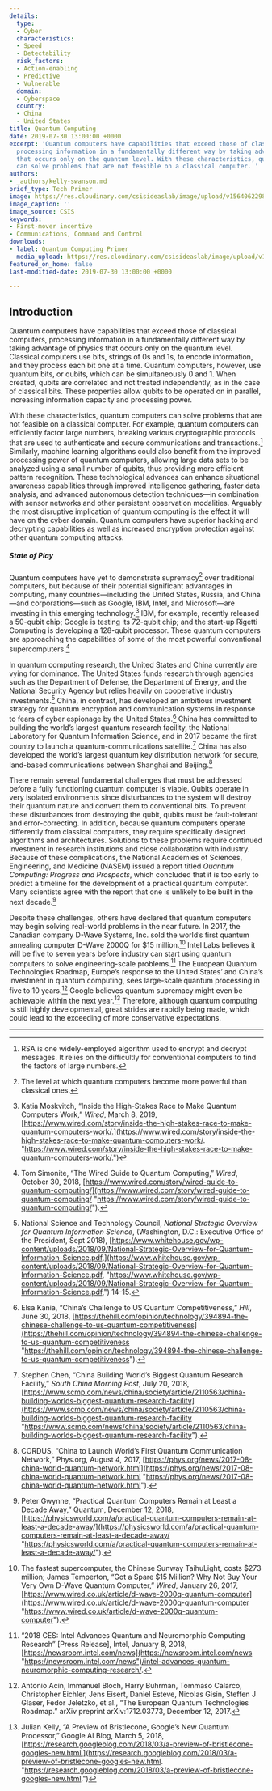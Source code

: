 ```yaml
---
details:
  type:
  - Cyber
  characteristics:
  - Speed
  - Detectability
  risk_factors:
  - Action-enabling
  - Predictive
  - Vulnerable
  domain:
  - Cyberspace
  country:
  - China
  - United States
title: Quantum Computing
date: 2019-07-30 13:00:00 +0000
excerpt: 'Quantum computers have capabilities that exceed those of classical computers,
  processing information in a fundamentally different way by taking advantage of physics
  that occurs only on the quantum level. With these characteristics, quantum computers
  can solve problems that are not feasible on a classical computer. '
authors:
- _authors/kelly-swanson.md
brief_type: Tech Primer
image: https://res.cloudinary.com/csisideaslab/image/upload/v1564062298/on-the-radar/PONI_illustration_COLOR_cyber.jpg
image_caption: ''
image_source: CSIS
keywords:
- First-mover incentive
- Communications, Command and Control
downloads:
- label: Quantum Computing Primer
  media_upload: https://res.cloudinary.com/csisideaslab/image/upload/v1564151484/on-the-radar/Quantum%20Computing%20Formatted%20Primer_AL_Clean.pdf
featured_on_home: false
last-modified-date: 2019-07-30 13:00:00 +0000

---
```

## Introduction

Quantum computers have capabilities that exceed those of classical computers, processing information in a fundamentally different way by taking advantage of physics that occurs only on the quantum level. Classical computers use bits, strings of 0s and 1s, to encode information, and they process each bit one at a time. Quantum computers, however, use quantum bits, or qubits, which can be simultaneously 0 and 1. When created, qubits are correlated and not treated independently, as in the case of classical bits. These properties allow qubits to be operated on in parallel, increasing information capacity and processing power.

With these characteristics, quantum computers can solve problems that are not feasible on a classical computer. For example, quantum computers can efficiently factor large numbers, breaking various cryptographic protocols that are used to authenticate and secure communications and transactions.[^1] Similarly, machine learning algorithms could also benefit from the improved processing power of quantum computers, allowing large data sets to be analyzed using a small number of qubits, thus providing more efficient pattern recognition. These technological advances can enhance situational awareness capabilities through improved intelligence gathering, faster data analysis, and advanced autonomous detection techniques—in combination with sensor networks and other persistent observation modalities. Arguably the most disruptive implication of quantum computing is the effect it will have on the cyber domain. Quantum computers have superior hacking and decrypting capabilities as well as increased encryption protection against other quantum computing attacks.

##### State of Play

Quantum computers have yet to demonstrate supremacy[^2] over traditional computers, but because of their potential significant advantages in computing, many countries—including the United States, Russia, and China—and corporations—such as Google, IBM, Intel, and Microsoft—are investing in this emerging technology.[^3] IBM, for example, recently released a 50-qubit chip; Google is testing its 72-qubit chip; and the start-up Rigetti Computing is developing a 128-qubit processor. These quantum computers are approaching the capabilities of some of the most powerful conventional supercomputers.[^4]

In quantum computing research, the United States and China currently are vying for dominance. The United States funds research through agencies such as the Department of Defense, the Department of Energy, and the National Security Agency but relies heavily on cooperative industry investments.[^5] China, in contrast, has developed an ambitious investment strategy for quantum encryption and communication systems in response to fears of cyber espionage by the United States.[^6] China has committed to building the world’s largest quantum research facility, the National Laboratory for Quantum Information Science, and in 2017 became the first country to launch a quantum-communications satellite.[^7] China has also developed the world’s largest quantum key distribution network for secure, land-based communications between Shanghai and Beijing.[^8]

There remain several fundamental challenges that must be addressed before a fully functioning quantum computer is viable. Qubits operate in very isolated environments since disturbances to the system will destroy their quantum nature and convert them to conventional bits. To prevent these disturbances from destroying the qubit, qubits must be fault-tolerant and error-correcting. In addition, because quantum computers operate differently from classical computers, they require specifically designed algorithms and architectures. Solutions to these problems require continued investment in research institutions and close collaboration with industry. Because of these complications, the National Academies of Sciences, Engineering, and Medicine (NASEM) issued a report titled _Quantum Computing: Progress and Prospects_, which concluded that it is too early to predict a timeline for the development of a practical quantum computer. Many scientists agree with the report that one is unlikely to be built in the next decade.[^9]

Despite these challenges, others have declared that quantum computers may begin solving real-world problems in the near future. In 2017, the Canadian company D-Wave Systems, Inc. sold the world’s first quantum annealing computer D-Wave 2000Q for $15 million.[^10] Intel Labs believes it will be five to seven years before industry can start using quantum computers to solve engineering-scale problems.[^11] The European Quantum Technologies Roadmap, Europe’s response to the United States’ and China’s investment in quantum computing, sees large-scale quantum processing in five to 10 years.[^12] Google believes quantum supremacy might even be achievable within the next year.[^13] Therefore, although quantum computing is still highly developmental, great strides are rapidly being made, which could lead to the exceeding of more conservative expectations.

***

[^1]: RSA is one widely-employed algorithm used to encrypt and decrypt messages. It relies on the difficultly for conventional computers to find the factors of large numbers.

[^2]: The level at which quantum computers become more powerful than classical ones.

[^3]: Katia Moskvitch, “Inside the High-Stakes Race to Make Quantum Computers Work,” _Wired_, March 8, 2019, [https://www.wired.com/story/inside-the-high-stakes-race-to-make-quantum-computers-work/.](https://www.wired.com/story/inside-the-high-stakes-race-to-make-quantum-computers-work/. "https://www.wired.com/story/inside-the-high-stakes-race-to-make-quantum-computers-work/.")

[^4]: Tom Simonite, “The Wired Guide to Quantum Computing,” _Wired_, October 30, 2018, [https://www.wired.com/story/wired-guide-to-quantum-computing/](https://www.wired.com/story/wired-guide-to-quantum-computing/ "https://www.wired.com/story/wired-guide-to-quantum-computing/").

[^5]: National Science and Technology Council, _National Strategic Overview for Quantum Information Science_, (Washington, D.C.: Executive Office of the President, Sept 2018), [https://www.whitehouse.gov/wp-content/uploads/2018/09/National-Strategic-Overview-for-Quantum-Information-Science.pdf,](https://www.whitehouse.gov/wp-content/uploads/2018/09/National-Strategic-Overview-for-Quantum-Information-Science.pdf, "https://www.whitehouse.gov/wp-content/uploads/2018/09/National-Strategic-Overview-for-Quantum-Information-Science.pdf,") 14-15.

[^6]: Elsa Kania, “China’s Challenge to US Quantum Competitiveness,” _Hill_, June 30, 2018, [https://thehill.com/opinion/technology/394894-the-chinese-challenge-to-us-quantum-competitiveness](https://thehill.com/opinion/technology/394894-the-chinese-challenge-to-us-quantum-competitiveness "https://thehill.com/opinion/technology/394894-the-chinese-challenge-to-us-quantum-competitiveness").

[^7]: Stephen Chen, “China Building World’s Biggest Quantum Research Facility,” _South China Morning Post_, July 20, 2018, [https://www.scmp.com/news/china/society/article/2110563/china-building-worlds-biggest-quantum-research-facility](https://www.scmp.com/news/china/society/article/2110563/china-building-worlds-biggest-quantum-research-facility "https://www.scmp.com/news/china/society/article/2110563/china-building-worlds-biggest-quantum-research-facility").

[^8]: CORDUS, “China to Launch World’s First Quantum Communication Network,” Phys.org, August 4, 2017, [https://phys.org/news/2017-08-china-world-quantum-network.html](https://phys.org/news/2017-08-china-world-quantum-network.html "https://phys.org/news/2017-08-china-world-quantum-network.html").

[^9]: Peter Gwynne, “Practical Quantum Computers Remain at Least a Decade Away,” Quantum, December 12, 2018, [https://physicsworld.com/a/practical-quantum-computers-remain-at-least-a-decade-away/](https://physicsworld.com/a/practical-quantum-computers-remain-at-least-a-decade-away/ "https://physicsworld.com/a/practical-quantum-computers-remain-at-least-a-decade-away/").

[^10]: The fastest supercomputer, the Chinese Sunway TaihuLight, costs $273 million; James Temperton, “Got a Spare $15 Million? Why Not Buy Your Very Own D-Wave Quantum Computer,” _Wired_, January 26, 2017, [https://www.wired.co.uk/article/d-wave-2000q-quantum-computer](https://www.wired.co.uk/article/d-wave-2000q-quantum-computer "https://www.wired.co.uk/article/d-wave-2000q-quantum-computer").

[^11]: “2018 CES: Intel Advances Quantum and Neuromorphic Computing Research” \[Press Release\], Intel, January 8, 2018, [https://newsroom.intel.com/news](https://newsroom.intel.com/news "https://newsroom.intel.com/news")/intel-advances-quantum-neuromorphic-computing-research/.

[^12]: Antonio Acin, Immanuel Bloch, Harry Buhrman, Tommaso Calarco, Christopher Eichler, Jens Eisert, Daniel Esteve, Nicolas Gisin, Steffen J Glaser, Fedor Jeletzko, et al., “The European Quantum Technologies Roadmap.” arXiv preprint arXiv:1712.03773, December 12, 2017.

[^13]: Julian Kelly, “A Preview of Bristlecone, Google’s New Quantum Processor,” Google AI Blog, March 5, 2018, [https://research.googleblog.com/2018/03/a-preview-of-bristlecone-googles-new.html.](https://research.googleblog.com/2018/03/a-preview-of-bristlecone-googles-new.html. "https://research.googleblog.com/2018/03/a-preview-of-bristlecone-googles-new.html.")